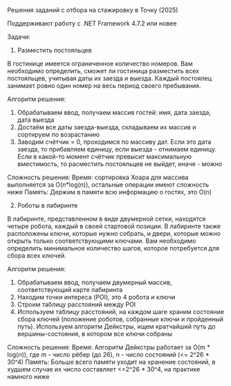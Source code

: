 Решения заданий с отбора на стажировку в Точку (2025)

Поддерживают работу с .NET Framework 4.7.2 или новее



Задачи:

1. Разместить постояльцев

В гостинице имеется ограниченное количество номеров. Вам необходимо определить, сможет ли гостиница разместить всех постояльцев, учитывая даты их заезда и выезда. Каждый постоялец занимает ровно один номер на весь период своего пребывания.

Алгоритм решения:

1. Обрабатываем ввод, получаем массив гостей: имя, дата заезда, дата выезда
2. Достаём все даты заезда-выезда, складываем их массив и сортируем по возрастанию
3. Заводим счётчик = 0, проходимся по массиву дат. Если это дата заезда, то прибавляем единицу, если выезда - отнимаем единицу. Если в какой-то момент счётчик превысит максимальную вместимость, то расместить постояльцев не выйдет, иначе - можно

Сложность решения:
  Время: сортировка Хоара для массива выполняется за O(n*log(n)), остальные операции имеют сложность ниже
  Память: Держим в памяти всю информацию о гостях, это O(n)




2. Роботы в лабиринте

В лабиринте, представленном в виде двумерной сетки, находятся четыре робота, каждый в своей стартовой позиции. В лабиринте также расположены ключи, которые нужно собрать, и двери, которые можно открыть только соответствующими ключами. Вам необходимо определить минимальное количество шагов, которое потребуется для сбора всех ключей.

Алгоритм решения:
1. Обрабатываем ввод, получаем двумерный массив, соответствующий карте лабиринта
2. Находим точки интереса (POI), это 4 робота и ключи
3. Строим таблицу расстояний между POI
4. Используем таблицу расстояний, на каждом шаге храним состояние сбора ключей (положение роботов, собранные ключи и пройденный путь). Используем алгоритм Дейкстры, ищем кратчайший путь до вершины-состояния, в котором все ключи собраны

Сложность решения:
  Время: Алгоритм Дейкстры работает за O(m * log(n)), где m - число рёбер (до 26), n - число состояний (<= 2^26 * 30^4)
  Память: Больше всего памяти уходит на хранение состояний, в худшем случае их число составляет <=2^26 * 30^4, на практике намного ниже
